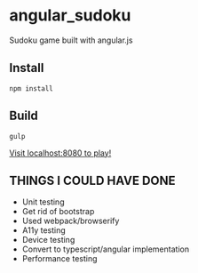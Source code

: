 angular_sudoku
==============

Sudoku game built with angular.js

## Install
```
npm install
```
## Build
```
gulp
```

[Visit localhost:8080 to play!](http://localhost:8080)


## THINGS I COULD HAVE DONE
- Unit testing
- Get rid of bootstrap
- Used webpack/browserify
- A11y testing
- Device testing
- Convert to typescript/angular implementation
- Performance testing
